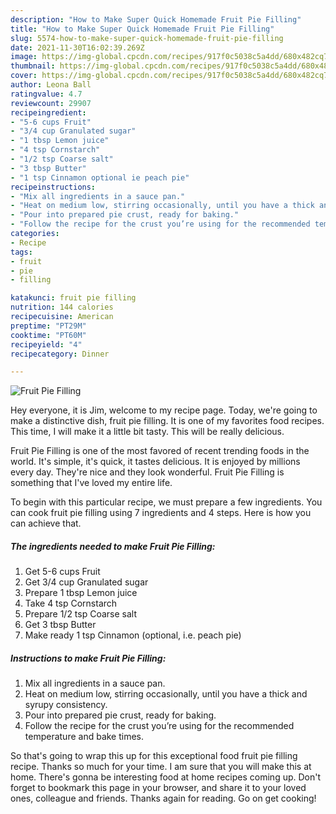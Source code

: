 ```yaml
---
description: "How to Make Super Quick Homemade Fruit Pie Filling"
title: "How to Make Super Quick Homemade Fruit Pie Filling"
slug: 5574-how-to-make-super-quick-homemade-fruit-pie-filling
date: 2021-11-30T16:02:39.269Z
image: https://img-global.cpcdn.com/recipes/917f0c5038c5a4dd/680x482cq70/fruit-pie-filling-recipe-main-photo.jpg
thumbnail: https://img-global.cpcdn.com/recipes/917f0c5038c5a4dd/680x482cq70/fruit-pie-filling-recipe-main-photo.jpg
cover: https://img-global.cpcdn.com/recipes/917f0c5038c5a4dd/680x482cq70/fruit-pie-filling-recipe-main-photo.jpg
author: Leona Ball
ratingvalue: 4.7
reviewcount: 29907
recipeingredient:
- "5-6 cups Fruit"
- "3/4 cup Granulated sugar"
- "1 tbsp Lemon juice"
- "4 tsp Cornstarch"
- "1/2 tsp Coarse salt"
- "3 tbsp Butter"
- "1 tsp Cinnamon optional ie peach pie"
recipeinstructions:
- "Mix all ingredients in a sauce pan."
- "Heat on medium low, stirring occasionally, until you have a thick and syrupy consistency."
- "Pour into prepared pie crust, ready for baking."
- "Follow the recipe for the crust you’re using for the recommended temperature and bake times."
categories:
- Recipe
tags:
- fruit
- pie
- filling

katakunci: fruit pie filling 
nutrition: 144 calories
recipecuisine: American
preptime: "PT29M"
cooktime: "PT60M"
recipeyield: "4"
recipecategory: Dinner

---
```



![Fruit Pie Filling](https://img-global.cpcdn.com/recipes/917f0c5038c5a4dd/680x482cq70/fruit-pie-filling-recipe-main-photo.jpg)

Hey everyone, it is Jim, welcome to my recipe page. Today, we're going to make a distinctive dish, fruit pie filling. It is one of my favorites food recipes. This time, I will make it a little bit tasty. This will be really delicious.

Fruit Pie Filling is one of the most favored of recent trending foods in the world. It's simple, it's quick, it tastes delicious. It is enjoyed by millions every day. They're nice and they look wonderful. Fruit Pie Filling is something that I've loved my entire life.




To begin with this particular recipe, we must prepare a few ingredients. You can cook fruit pie filling using 7 ingredients and 4 steps. Here is how you can achieve that.

<!--inarticleads1-->

##### The ingredients needed to make Fruit Pie Filling:

1. Get 5-6 cups Fruit
1. Get 3/4 cup Granulated sugar
1. Prepare 1 tbsp Lemon juice
1. Take 4 tsp Cornstarch
1. Prepare 1/2 tsp Coarse salt
1. Get 3 tbsp Butter
1. Make ready 1 tsp Cinnamon (optional, i.e. peach pie)




<!--inarticleads2-->

##### Instructions to make Fruit Pie Filling:

1. Mix all ingredients in a sauce pan.
1. Heat on medium low, stirring occasionally, until you have a thick and syrupy consistency.
1. Pour into prepared pie crust, ready for baking.
1. Follow the recipe for the crust you’re using for the recommended temperature and bake times.




So that's going to wrap this up for this exceptional food fruit pie filling recipe. Thanks so much for your time. I am sure that you will make this at home. There's gonna be interesting food at home recipes coming up. Don't forget to bookmark this page in your browser, and share it to your loved ones, colleague and friends. Thanks again for reading. Go on get cooking!
